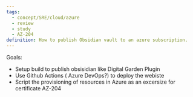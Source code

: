 ```yaml
---
tags:
  - concept/SRE/cloud/azure 
  - review
  - study
  - AZ-204
definition: How to publish Obsidian vault to an azure subscription.
---
```

Goals:
- Setup build to publish  obsisidian like Digital Garden Plugin
- Use Github Actions ( Azure DevOps?) to deploy the webiste
- Script the provisioning of resources in Azure as an excersize for certificate AZ-204

